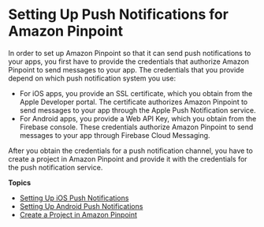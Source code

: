 # Setting Up Push Notifications for Amazon Pinpoint<a name="mobile-push"></a>

In order to set up Amazon Pinpoint so that it can send push notifications to your apps, you first have to provide the credentials that authorize Amazon Pinpoint to send messages to your app\. The credentials that you provide depend on which push notification system you use:
+ For iOS apps, you provide an SSL certificate, which you obtain from the Apple Developer portal\. The certificate authorizes Amazon Pinpoint to send messages to your app through the Apple Push Notification service\.
+ For Android apps, you provide a Web API Key, which you obtain from the Firebase console\. These credentials authorize Amazon Pinpoint to send messages to your app through Firebase Cloud Messaging\.

After you obtain the credentials for a push notification channel, you have to create a project in Amazon Pinpoint and provide it with the credentials for the push notification service\.

**Topics**
+ [Setting Up iOS Push Notifications](apns-setup.md)
+ [Setting Up Android Push Notifications](mobile-push-android.md)
+ [Create a Project in Amazon Pinpoint](mobile-push-create-project.md)